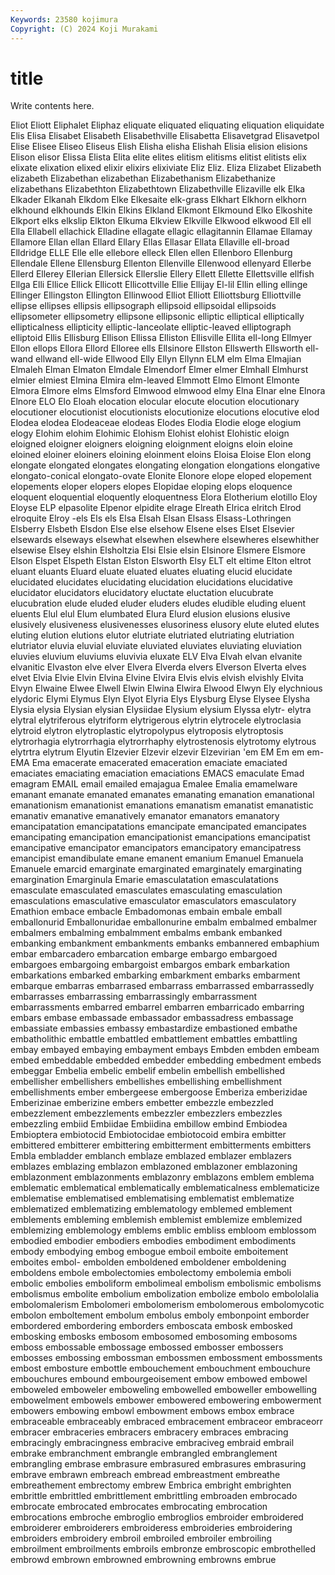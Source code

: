 ```yaml
---
Keywords: 23580 kojimura
Copyright: (C) 2024 Koji Murakami
---
```


# title

Write contents here.



Eliot Eliott Eliphalet Eliphaz eliquate eliquated
eliquating eliquation eliquidate Elis Elisa Elisabet Elisabeth Elisabethville Elisabetta Elisavetgrad
Elisavetpol Elise Elisee Eliseo Eliseus Elish Elisha elisha Elishah Elisia
elision elisions Elison elisor Elissa Elista Elita elite elites elitism
elitisms elitist elitists elix elixate elixation elixed elixir elixirs elixiviate
Eliz Eliz. Eliza Elizabet Elizabeth elizabeth Elizabethan elizabethan Elizabethanism Elizabethanize
elizabethans Elizabethton Elizabethtown Elizabethville Elizaville elk Elka Elkader Elkanah Elkdom
Elke Elkesaite elk-grass Elkhart Elkhorn elkhorn elkhound elkhounds Elkin Elkins
Elkland Elkmont Elkmound Elko Elkoshite Elkport elks elkslip Elkton Elkuma
Elkview Elkville Elkwood elkwood Ell ell Ella Ellabell ellachick Elladine
ellagate ellagic ellagitannin Ellamae Ellamay Ellamore Ellan ellan Ellard Ellary
Ellas Ellasar Ellata Ellaville ell-broad Elldridge ELLE Elle elle ellebore
elleck Ellen ellen Ellenboro Ellenburg Ellendale Ellene Ellensburg Ellenton Ellenville
Ellenwood ellenyard Ellerbe Ellerd Ellerey Ellerian Ellersick Ellerslie Ellery Ellett
Ellette Ellettsville ellfish Ellga Elli Ellice Ellick Ellicott Ellicottville Ellie
Ellijay El-lil Ellin elling ellinge Ellinger Ellingston Ellington Ellinwood Elliot
Elliott Elliottsburg Elliottville ellipse ellipses ellipsis ellipsograph ellipsoid ellipsoidal ellipsoids
ellipsometer ellipsometry ellipsone ellipsonic elliptic elliptical elliptically ellipticalness ellipticity elliptic-lanceolate
elliptic-leaved elliptograph elliptoid Ellis Ellisburg Ellison Ellissa Elliston Ellisville Ellita
ell-long Ellmyer Ellon ellops Ellora Ellord Elloree ells Ellsinore Ellston
Ellswerth Ellsworth ell-wand ellwand ell-wide Ellwood Elly Ellyn Ellynn ELM
elm Elma Elmajian Elmaleh Elman Elmaton Elmdale Elmendorf Elmer elmer
Elmhall Elmhurst elmier elmiest Elmina Elmira elm-leaved Elmmott Elmo Elmont
Elmonte Elmora Elmore elms Elmsford Elmwood elmwood elmy Elna Elnar
elne Elnora Elnore ELO Elo Eloah elocation elocular elocute elocution
elocutionary elocutioner elocutionist elocutionists elocutionize elocutions elocutive elod Elodea elodea
Elodeaceae elodeas Elodes Elodia Elodie eloge elogium elogy Elohim elohim
Elohimic Elohism Elohist elohist Elohistic eloign eloigned eloigner eloigners eloigning
eloignment eloigns eloin eloine eloined eloiner eloiners eloining eloinment eloins
Eloisa Eloise Elon elong elongate elongated elongates elongating elongation elongations
elongative elongato-conical elongato-ovate Elonite Elonore elope eloped elopement elopements eloper
elopers elopes Elopidae eloping elops eloquence eloquent eloquential eloquently eloquentness
Elora Elotherium elotillo Eloy Eloyse ELP elpasolite Elpenor elpidite elrage
Elreath Elrica elritch Elrod elroquite Elroy -els Els els Elsa
Elsah Elsan Elsass Elsass-Lothringen Elsberry Elsbeth Elsdon Else else elsehow
Elsene elses Elset Elsevier elsewards elseways elsewhat elsewhen elsewhere elsewheres
elsewhither elsewise Elsey elshin Elsholtzia Elsi Elsie elsin Elsinore Elsmere
Elsmore Elson Elspet Elspeth Elstan Elston Elsworth Elsy ELT elt
eltime Elton eltrot eluant eluants Eluard eluate eluated eluates eluating
elucid elucidate elucidated elucidates elucidating elucidation elucidations elucidative elucidator elucidators
elucidatory eluctate eluctation elucubrate elucubration elude eluded eluder eluders eludes
eludible eluding eluent eluents Elul elul Elum elumbated Elura Elurd
elusion elusions elusive elusively elusiveness elusivenesses elusoriness elusory elute eluted
elutes eluting elution elutions elutor elutriate elutriated elutriating elutriation elutriator
eluvia eluvial eluviate eluviated eluviates eluviating eluviation eluvies eluvium eluviums
eluvivia eluxate ELV Elva Elvah elvan elvanite elvanitic Elvaston elve
elver Elvera Elverda elvers Elverson Elverta elves elvet Elvia Elvie
Elvin Elvina Elvine Elvira Elvis elvis elvish elvishly Elvita Elvyn
Elwaine Elwee Elwell Elwin Elwina Elwira Elwood Elwyn Ely elychnious
elydoric Elymi Elymus Elyn Elyot Elyria Elys Elysburg Elyse Elysee
Elysha Elysia elysia Elysian elysian Elysiidae Elysium elysium Elyssa elytr-
elytra elytral elytriferous elytriform elytrigerous elytrin elytrocele elytroclasia elytroid elytron
elytroplastic elytropolypus elytroposis elytroptosis elytrorhagia elytrorrhagia elytrorrhaphy elytrostenosis elytrotomy elytrous
elytrtra elytrum Elyutin Elzevier Elzevir elzevir Elzevirian 'em EM Em
em em- EMA Ema emacerate emacerated emaceration emaciate emaciated emaciates
emaciating emaciation emaciations EMACS emaculate Emad emagram EMAIL email emailed
emajagua Emalee Emalia emamelware emanant emanate emanated emanates emanating emanation
emanational emanationism emanationist emanations emanatism emanatist emanatistic emanativ emanative emanatively
emanator emanators emanatory emancipatation emancipatations emancipate emancipated emancipates emancipating emancipation
emancipationist emancipations emancipatist emancipative emancipator emancipators emancipatory emancipatress emancipist emandibulate
emane emanent emanium Emanuel Emanuela Emanuele emarcid emarginate emarginated emarginately
emarginating emargination Emarginula Emarie emasculatation emasculatations emasculate emasculated emasculates emasculating
emasculation emasculations emasculative emasculator emasculators emasculatory Emathion embace embacle Embadomonas
embain embale emball emballonurid Emballonuridae emballonurine embalm embalmed embalmer embalmers
embalming embalmment embalms embank embanked embanking embankment embankments embanks embannered
embaphium embar embarcadero embarcation embarge embargo embargoed embargoes embargoing embargoist
embargos embark embarkation embarkations embarked embarking embarkment embarks embarment embarque
embarras embarrased embarrass embarrassed embarrassedly embarrasses embarrassing embarrassingly embarrassment embarrassments
embarred embarrel embarren embarricado embarring embars embase embassade embassador embassadress
embassage embassiate embassies embassy embastardize embastioned embathe embatholithic embattle embattled
embattlement embattles embattling embay embayed embaying embayment embays Embden embden
embeam embed embeddable embedded embedder embedding embedment embeds embeggar Embelia
embelic embelif embelin embellish embellished embellisher embellishers embellishes embellishing embellishment
embellishments ember embergeese embergoose Emberiza emberizidae Emberizinae emberizine embers embetter
embezzle embezzled embezzlement embezzlements embezzler embezzlers embezzles embezzling embiid Embiidae
Embiidina embillow embind Embiodea Embioptera embiotocid Embiotocidae embiotocoid embira embitter
embittered embitterer embittering embitterment embitterments embitters Embla embladder emblanch emblaze
emblazed emblazer emblazers emblazes emblazing emblazon emblazoned emblazoner emblazoning emblazonment
emblazonments emblazonry emblazons emblem emblema emblematic emblematical emblematically emblematicalness emblematicize
emblematise emblematised emblematising emblematist emblematize emblematized emblematizing emblematology emblemed emblement
emblements embleming emblemish emblemist emblemize emblemized emblemizing emblemology emblems emblic
embliss embloom emblossom embodied embodier embodiers embodies embodiment embodiments embody
embodying embog embogue emboil emboite emboitement emboites embol- embolden emboldened
emboldener emboldening emboldens embole embolectomies embolectomy embolemia emboli embolic embolies
emboliform embolimeal embolism embolismic embolisms embolismus embolite embolium embolization embolize
embolo embololalia embolomalerism Embolomeri embolomerism embolomerous embolomycotic embolon emboltement embolum
embolus emboly embonpoint emborder embordered embordering emborders emboscata embosk embosked
embosking embosks embosom embosomed embosoming embosoms emboss embossable embossage embossed
embosser embossers embosses embossing embossman embossmen embossment embossments embost embosture
embottle embouchement embouchment embouchure embouchures embound embourgeoisement embow embowed embowel
emboweled emboweler emboweling embowelled emboweller embowelling embowelment embowels embower embowered
embowering embowerment embowers embowing embowl embowment embows embox embrace embraceable
embraceably embraced embracement embraceor embraceorr embracer embraceries embracers embracery embraces
embracing embracingly embracingness embracive embraciveg embraid embrail embrake embranchment embrangle
embrangled embranglement embrangling embrase embrasure embrasured embrasures embrasuring embrave embrawn
embreach embread embreastment embreathe embreathement embrectomy embrew Embrica embright embrighten
embrittle embrittled embrittlement embrittling embroaden embrocado embrocate embrocated embrocates embrocating
embrocation embrocations embroche embroglio embroglios embroider embroidered embroiderer embroiderers embroideress
embroideries embroidering embroiders embroidery embroil embroiled embroiler embroiling embroilment embroilments
embroils embronze embroscopic embrothelled embrowd embrown embrowned embrowning embrowns embrue
